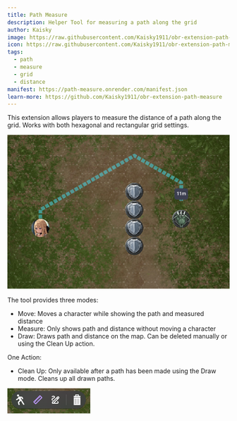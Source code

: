```yaml
---
title: Path Measure
description: Helper Tool for measuring a path along the grid
author: Kaisky
image: https://raw.githubusercontent.com/Kaisky1911/obr-extension-path-measure/main/icon.png
icon: https://raw.githubusercontent.com/Kaisky1911/obr-extension-path-measure/main/public/icon.svg
tags:
  - path
  - measure
  - grid
  - distance
manifest: https://path-measure.onrender.com/manifest.json
learn-more: https://github.com/Kaisky1911/obr-extension-path-measure
---
```


This extension allows players to measure the distance of a path along the grid. Works with both hexagonal and rectangular grid settings.

![path-measure example](https://raw.githubusercontent.com/Kaisky1911/obr-extension-path-measure/main/example.png)

The tool provides three modes:
  - Move: Moves a character while showing the path and measured distance
  - Measure: Only shows path and distance without moving a character
  - Draw: Draws path and distance on the map. Can be deleted manually or using the Clean Up action.

One Action:
  - Clean Up: Only available after a path has been made using the Draw mode. Cleans up all drawn paths.

![path-measure-tools example](https://raw.githubusercontent.com/Kaisky1911/obr-extension-path-measure/main/tools.png)

